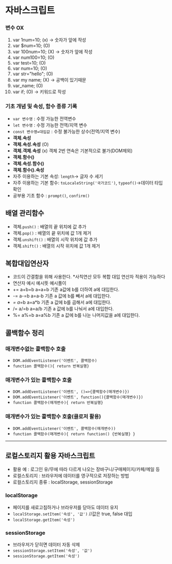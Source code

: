 # 자바스크립트
### 변수 OX
1. var 1num=10; (x) -> 숫자가 앞에 작성
2. var $num=10; (O)
3. var 100num=10; (X) -> 숫자가 앞에 작성
4. var num100=10; (O)
5. var test=10; (O)
6. var num=10; (O)
7. var str="hello"; (O)
8. var my name; (X) -> 공백이 있기때문
9. var_name; (O)
10. var if; (O) -> 키워드로 작성
### 기초 개념 및 속성, 함수 종류 기록
* `var 변수명` : 수정 가능한 전역변수
* `let 변수명` : 수정 가능한 전역/지역 변수
* `const 변수명=대입값` : 수정 불가능한 상수(전역/지역 변수)
* **객체.속성**
* **객체.속성.속성** (O)
* **객체.객체.속성** (x) 객체 2번 연속은 기본적으로 불가(DOM제외)
* **객체.함수()**
* **객체.속성.함수()**
* **객체.함수().속성**
* 자주 이용하는 기본 속성: `length`-> 글자 수 세기
* 자주 이용하는 기본 함수: `toLocaleString('국가코드')`, `typeof()`->데이터 타입 확인
* 공부용 기초 함수 : `prompt()`, `confirm()`
## **배열** 관리함수
* 객체.`push()` : 배열의 끝 위치에 값 추가
* 객체.`pop()` : 배열의 끝 위치에 값 1개 제거
* 객체.`unshift()` : 배열의 시작 위치에 값 추가
* 객체.`shift()` : 배열의 시작 위치에 값 1개 제거
## **복합대입연산자**
* 코드이 간결함을 위해 사용한다.
*사칙연산 모두 복합 대입 연산자 적용이 가능하다
* 연산자	예시	예시뜻	예시풀이
* +=	a+b=b	a=a+b	기존 a값에 b를 더하여 a에 대입한다.
* -=	a-=b	a=a-b	기존 a 값에 b를 빼서 a에 대입한다.
* *=	a*=b 	a=a*b	기존 a 값에 b를 곱해서 a에 대입한다.
* /=	a/=b	a=a/b	기존 a 값에 b를 나눠서 a에 대입한다.
* %=	a%=b	a=a%b	기존 a 값에 b를 나눈 나머지값을 a에 대입한다.
## 콜백함수 정리
### 매개변수없는 콜백함수 호출
* `DOM.addEventListener('이벤트', 콜백함수)`
* `function 콜백함수(){ return 반복실행}`

### 매개변수가 있는 콜백함수 호출
* `DOM.addEventListener('이벤트', ()=>{콜백함수(매개변수)})`
* `DOM.addEventListener('이벤트', function(){콜백함수(매개변수)})`
* `function 콜백함수(매개변수){ return 반복실행}`

### 매개변수가 있는 콜백함수 호출(클로저 활용)
* `DOM.addEventListener('이벤트', 콜백함수(매개변수))`
* `function 콜백함수(매개변수){ return function() {반복실행} }`
------------
## 로컬스토리지 활용 자바스크립트
* 활용 예 : 로그인 유/무에 따라 다르게 나오는 장바구니/구매페이지/카페/메일 등
* 로컬스토리지 : 브라우저에 데이터를 영구적으로 저장하는 방법
* 로컬스토리지 종류 : localStorage, sessionStorage
### localStorage
* 페이지를 새로고침하거나 브라우저를 닫아도 데이터 유지
* `localStorage.setItem('속성', '값')` //값은 true, false 대입
* `localStorage.getItem('속성')`
### sessionStorage
* 브라우저가 닫히면 데이터 자동 삭제
* `sessionStorage.setItem('속성', '값')`
* `sessionStorage.getItem('속성')`
